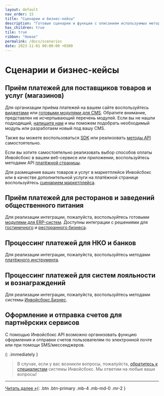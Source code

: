 ```yaml
---
layout: default
nav_order: 15
title: "Сценарии и бизнес-кейсы"
description: "Готовые сценарии и функции с описанием используемых методов API для продукт-менеджеров и проджект-менеджеров"
has_children: true
tile: true
ribbon: "Новое"
permalink: /docs/scenarios
date: 2023-11-01 00:00:00 +0300
---
```


# Сценарии и бизнес-кейсы

## Приём платежей для поставщиков товаров и услуг (магазинов)

Для организации приёма платежей на вашем сайте воспользуйтесь [виджетами](/docs/merchant/widget) или [готовыми модулями для CMS](/docs/merchant/cms).
Обратите внимание, представлен не исчерпывающий перечень модулей. Если вы не нашли подходящий, [напишите нам](https://www.invoicebox.ru/ru/contacts/feedback.html) и
мы поможем подобрать необходимый модуль или разработаем новый под вашу CMS.

Также вы можете воспользоваться [SDK](/docs/merchant/sdk) или реализовать [методы API](/docs/merchant) самостоятельно.

Если вы хотите самостоятельно реализовать выбор способов оплаты Инвойсбокс в вашем веб-сервисе или приложении, воспользуйтесь методами API [платёжной страницы](/docs/merchant/guarantee).

Для размещения ваших товаров и услуг в маркетплейсе Инвойсбокс или в качестве дополнительной услуги на платёжной странице воспользуйтесь [сценарием маркетплейса](/docs/marketplace).

## Приём платежей для ресторанов и заведений общественного питания

Для реализации интеграции, пожалуйста, воспользуйтесь готовыми [модулями для ERP-систем](/docs/merchant/erp).
Доступны интеграции с решениями для [гостиничного](/docs/scenarios/pms) и [ресторанного бизнеса](/docs/scenarios/ras).

## Процессинг платежей для НКО и банков

Для реализации интеграции, пожалуйста, воспользуйтесь методами [платёжного инструмента](/docs/payment).

## Процессинг платежей для систем лояльности и вознаграждений

Для реализации интеграции, пожалуйста, воспользуйтесь методами системы [Инвойсбокс.Бизнес](/docs/business).

## Оформление и отправка счетов для партнёрских сервисов

С помощью Инвойсбокс API возможно организовать функцию оформления и отправки счетов пользователям
по электронной почте или при помощи SMS/мессенджеров.

{: .immediately }
> В случае, если у вас возникли вопросы, пожалуйста, [обратитесь к специалистам](https://www.invoicebox.ru/ru/contacts/feedback.html)
> системы Инвойсбокс. Мы ответим на любые ваши вопросы!


---

[Читать далее &raquo;](/docs/definition/){: .btn .btn-primary .mb-4 .mb-md-0 .mr-2 }
